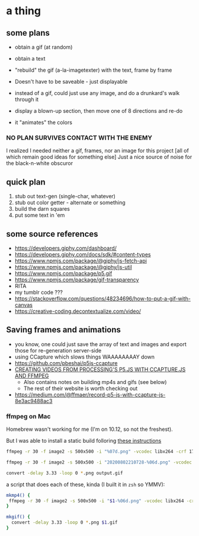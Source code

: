 # a thing

## some plans

- obtain a gif (at random)
- obtain a text
- "rebuild" the gif (a-la-imagetexter) with the text, frame by frame
- Doesn't have to be saveable - just displayable

- instead of a gif, could just use any image, and do a drunkard's walk through it
- display a blown-up section, then move one of 8 directions and re-do
- it "animates" the colors  

### NO PLAN SURVIVES CONTACT WITH THE ENEMY

I realized I needed neither a gif, frames, nor an image for this project
[all of which remain good ideas for something else]
Just a nice source of noise for the black-n-white obscuror

## quick plan

1. stub out text-gen (single-char, whatever)
2. stub out color getter - alternate or something
3. build the darn squares
4. put some text in 'em

## some source references

- https://developers.giphy.com/dashboard/
- https://developers.giphy.com/docs/sdk/#content-types
- https://www.npmjs.com/package/@giphy/js-fetch-api
- https://www.npmjs.com/package/@giphy/js-util
- https://www.npmjs.com/package/p5.gif
- https://www.npmjs.com/package/gif-transparency
- RITA
- my tumblr code ???
- https://stackoverflow.com/questions/48234696/how-to-put-a-gif-with-canvas
- https://creative-coding.decontextualize.com/video/

## Saving frames and animations

- you know, one could just save the array of text and images and export those for re-generation server-side
- using CCapture which slows things WAAAAAAAAY down
- https://github.com/pbeshai/p5js-ccapture
- [CREATING VIDEOS FROM PROCESSING'S P5.JS WITH CCAPTURE.JS AND FFMPEG](https://peterbeshai.com/blog/2018-10-28-p5js-ccapture/)
  - Also contains notes on building mp4s and gifs (see below)
  - The rest of their website is worth checking out
- https://medium.com/@ffmaer/record-p5-js-with-ccapture-js-8e3ac9488ac3

### ffmpeg on Mac

Homebrew wasn't working for me (I'm on 10.12, so not the freshest).

But I was able to install a static build folloring [these instructions](https://superuser.com/a/624562/972)

```bash
ffmpeg -r 30 -f image2 -s 500x500 -i "%07d.png" -vcodec libx264 -crf 17 -pix_fmt yuv420p output.mp4

ffmpeg -r 30 -f image2 -s 500x500 -i "20200802210728-%06d.png" -vcodec libx264 -crf 17 -pix_fmt yuv420p output.mp4

```

```bash
convert -delay 3.33 -loop 0 *.png output.gif
```

a script that does each of these, kinda (I built it in `zsh` so YMMV):

```bash
mkmp4() {
 ffmpeg -r 30 -f image2 -s 500x500 -i "$1-%06d.png" -vcodec libx264 -crf 17 -pix_fmt yuv420p $1.mp4
}

mkgif() {
  convert -delay 3.33 -loop 0 *.png $1.gif
}
```